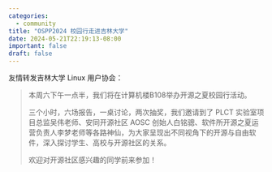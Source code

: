 ```yaml
---
categories:
  - community
title: "OSPP2024 校园行走进吉林大学"
date: 2024-05-21T22:19:13-08:00
important: false
draft: false
---
```


友情转发吉林大学 Linux 用户协会：

>本周六下午一点半，我们将在计算机楼B108举办开源之夏校园行活动。
>
>三个小时，六场报告，一桌讨论，两次抽奖，我们邀请到了 PLCT 实验室项目总监吴伟老师、安同开源社区 AOSC 创始人白铭骢、软件所开源之夏运营负责人李梦老师等各路神仙，为大家呈现出不同视角下的开源与自由软件，深入探讨学生、高校与开源社区的关系。
>
>欢迎对开源社区感兴趣的同学前来参加！